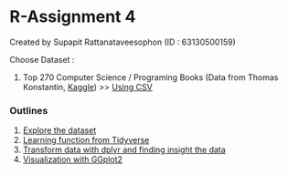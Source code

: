 # R-Assignment 4

Created by Supapit Rattanataveesophon (ID : 63130500159)

Choose Dataset :
1. Top 270 Computer Science / Programing Books (Data from Thomas Konstantin, [Kaggle](https://www.kaggle.com/thomaskonstantin/top-270-rated-computer-science-programing-books)) >> [Using CSV](https://raw.githubusercontent.com/safesit23/INT214-Statistics/main/datasets/prog_book.csv)


### Outlines
1. [Explore the dataset]()
2. [Learning function from Tidyverse]()
3. [Transform data with dplyr and finding insight the data]()
4. [Visualization with GGplot2]()
